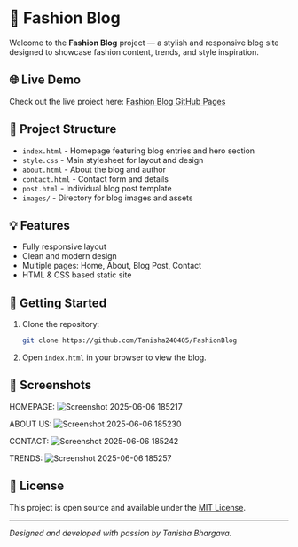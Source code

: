 # 👗 Fashion Blog

Welcome to the **Fashion Blog** project — a stylish and responsive blog site designed to showcase fashion content, trends, and style inspiration.

## 🌐 Live Demo

Check out the live project here: [Fashion Blog GitHub Pages](https://tanisha240405.github.io/FashionBlog/)

## 📁 Project Structure

- `index.html` - Homepage featuring blog entries and hero section
- `style.css` - Main stylesheet for layout and design
- `about.html` - About the blog and author
- `contact.html` - Contact form and details
- `post.html` - Individual blog post template
- `images/` - Directory for blog images and assets

## 💡 Features

- Fully responsive layout
- Clean and modern design
- Multiple pages: Home, About, Blog Post, Contact
- HTML & CSS based static site

## 🚀 Getting Started

1. Clone the repository:
   ```bash
   git clone https://github.com/Tanisha240405/FashionBlog
   ```
2. Open `index.html` in your browser to view the blog.

## 📸 Screenshots

HOMEPAGE:
![Screenshot 2025-06-06 185217](https://github.com/user-attachments/assets/0fdf7e85-945c-428f-a319-1b0a53ee8391)

ABOUT US:
![Screenshot 2025-06-06 185230](https://github.com/user-attachments/assets/eed39c69-9c14-4b17-9cf3-1ce005e92617)

CONTACT:
![Screenshot 2025-06-06 185242](https://github.com/user-attachments/assets/d4ed9400-df56-4d74-8778-ba1b04285ca4)

TRENDS:
![Screenshot 2025-06-06 185257](https://github.com/user-attachments/assets/5c9aaa54-4f85-41ae-8901-a614a0799e06)

## 📜 License

This project is open source and available under the [MIT License](LICENSE).

---

*Designed and developed with passion by Tanisha Bhargava.*

